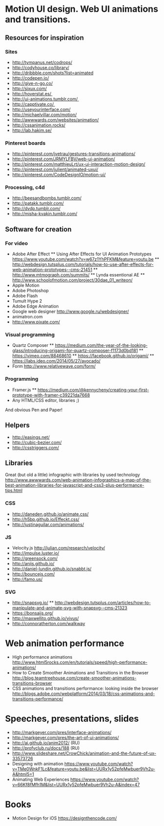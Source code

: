 # Motion UI design. Web UI animations and transitions. 
## Resources for inspiration
### Sites
* http://tympanus.net/codrops/
* http://codyhouse.co/library/
* http://dribbble.com/shots?list=animated
* http://codepen.io/
* http://give-n-go.co/
* http://sixux.com/ 
* http://hoverstat.es/  
* http://ui-animations.tumblr.com/  
* http://capptivate.co/ 
* http://useyourinterface.com/
* http://michaelvillar.com/motion/
* http://awwwards.com/websites/animation/
* http://cssanimation.rocks/
* http://lab.hakim.se/

### Pinterest boards
* http://pinterest.com/jvetrau/gestures-transitions-animations/
* http://pinterest.com/JRMYLFBV/web-ui-animation/
* http://pinterest.com/matthieuLrt/ux-ui-interaction-motion-design/
* http://pinterest.com/julient/animated-uxui/
* http://pinterest.com/CodeDesignIO/motion-ui/

### Processing, c4d
* http://beesandbombs.tumblr.com/
* http://patakk.tumblr.com/
* http://dvdp.tumblr.com/
* http://misha-kvakin.tumblr.com/

## Software for creation
### For video
* Adobe After Effect
** Using After Effects for UI Animation Prototypes https://www.youtube.com/watch?v=w67z1YhPFKM&feature=youtu.be
** http://webdesign.tutsplus.com/tutorials/how-to-use-after-effects-for-web-animation-prototypes--cms-21451
** http://www.mtmograph.com/summits/
** Lynda essentional AE
** http://www.schoolofmotion.com/project/30dae_01_writeon/
* Apple Motion
* Adobe Photoshop
* Adobe Flash
* Tumult Hype 2
* Adobe Edge Animation
* Google web designer http://www.google.ru/webdesigner/ 
* animatron.com
* http://www.pixate.com/

### Visual programming
* Quartz Composer
** https://medium.com/the-year-of-the-looking-glass/introducing-origami-for-quartz-composer-f1173d0bd181
** https://vimeo.com/88468610
** https://facebook.github.io/origami/
** https://labs.ideo.com/2014/05/27/avocado/
* Form http://www.relativewave.com/form/

### Programming
* Framer.js
** https://medium.com/@kennycheny/creating-your-first-prototype-with-framer-c39221da7668
* Any HTML/CSS editor, libraries ;)

And obvious Pen and Paper!

## Helpers
* http://easings.net/
* http://cubic-bezier.com/
* http://csstriggers.com/

## Libraries
Great (but old a little) infographic with libraries by used technology 
http://www.awwwards.com/web-animation-infographics-a-map-of-the-best-animation-libraries-for-javascript-and-css3-plus-performance-tips.html

### CSS
* http://daneden.github.io/animate.css/
* http://h5bp.github.io/Effeckt.css/
* http://justinaguilar.com/animations/

### JS
* Velocity.js http://julian.com/research/velocity/
* http://impulse.luster.io/
* http://greensock.com/
* http://anijs.github.io/
* http://daniel-lundin.github.io/snabbt.js/
* http://bouncejs.com/
* http://famo.us/

### SVG
* http://snapsvg.io/
** http://webdesign.tutsplus.com/articles/how-to-manipulate-and-animate-svg-with-snapsvg--cms-21323
* https://bonsaijs.org/
* http://maxwellito.github.io/vivus/
* http://connoratherton.com/walkway

# Web animation performance
* High performance animations http://www.html5rocks.com/en/tutorials/speed/high-performance-animations/
* How to Create Smoother Animations and Transitions in the Browser
http://blog.teamtreehouse.com/create-smoother-animations-transitions-browser
* CSS animations and transitions performance: looking inside the browser http://blogs.adobe.com/webplatform/2014/03/18/css-animations-and-transitions-performance/

# Speeches, presentations, slides
* http://markgeyer.com/pres/interface-animations/
* http://markgeyer.com/pres/the-art-of-ui-animations/
* http://ai.github.io/anim2012/ (RU)
* http://profyclub.ru/docs/188 (RU)
* http://www.slideshare.net/CrowChick/animation-and-the-future-of-ux-33573726
* Designing with animation https://www.youtube.com/watch?v=TMe0WnkF1Lc&feature=youtu.be&list=UURx1y52pfeMwbuer9Vh2u-A&html5=1
* Animating Web Experiences https://www.youtube.com/watch?v=66Kf8fMfh1M&list=UURx1y52pfeMwbuer9Vh2u-A&index=47

# Books
* Motion Design for iOS https://designthencode.com/

